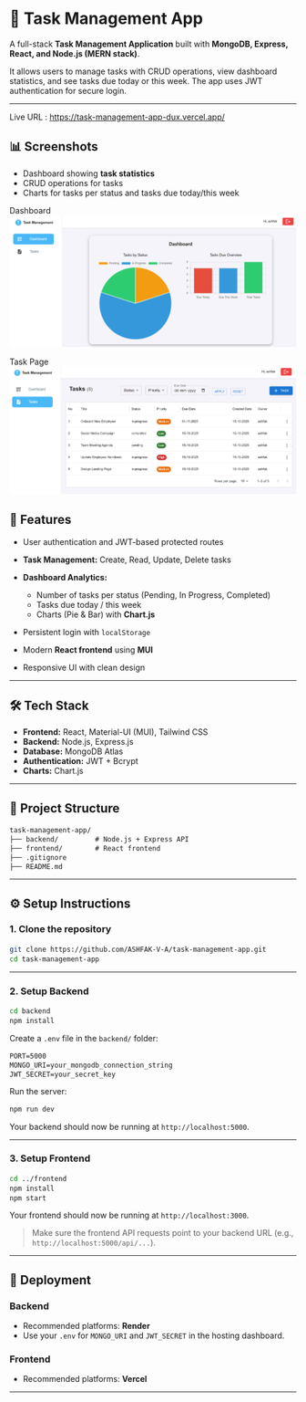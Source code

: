 # 📝 Task Management App

A full-stack **Task Management Application** built with **MongoDB, Express, React, and Node.js (MERN stack)**.

It allows users to manage tasks with CRUD operations, view dashboard statistics, and see tasks due today or this week. The app uses JWT authentication for secure login.

---

Live URL : https://task-management-app-dux.vercel.app/

## 📊 Screenshots

- Dashboard showing **task statistics**
- CRUD operations for tasks
- Charts for tasks per status and tasks due today/this week

Dashboard
![alt text](<Screenshot 2025-10-15 173522.png>)

Task Page
![alt text](<Screenshot 2025-10-15 173535.png>)

## 🚀 Features

- User authentication and JWT-based protected routes
- **Task Management:** Create, Read, Update, Delete tasks
- **Dashboard Analytics:**

  - Number of tasks per status (Pending, In Progress, Completed)
  - Tasks due today / this week
  - Charts (Pie & Bar) with **Chart.js**

- Persistent login with `localStorage`
- Modern **React frontend** using **MUI**
- Responsive UI with clean design

---

## 🛠️ Tech Stack

- **Frontend:** React, Material-UI (MUI), Tailwind CSS
- **Backend:** Node.js, Express.js
- **Database:** MongoDB Atlas
- **Authentication:** JWT + Bcrypt
- **Charts:** Chart.js

---

## 📂 Project Structure

```
task-management-app/
├── backend/         # Node.js + Express API
├── frontend/        # React frontend
├── .gitignore
├── README.md
```

---

## ⚙️ Setup Instructions

### 1. Clone the repository

```bash
git clone https://github.com/ASHFAK-V-A/task-management-app.git
cd task-management-app
```

---

### 2. Setup Backend

```bash
cd backend
npm install
```

Create a `.env` file in the `backend/` folder:

```env
PORT=5000
MONGO_URI=your_mongodb_connection_string
JWT_SECRET=your_secret_key
```

Run the server:

```bash
npm run dev
```

Your backend should now be running at `http://localhost:5000`.

---

### 3. Setup Frontend

```bash
cd ../frontend
npm install
npm start
```

Your frontend should now be running at `http://localhost:3000`.

> Make sure the frontend API requests point to your backend URL (e.g., `http://localhost:5000/api/...`).

---

## 🔗 Deployment

### Backend

- Recommended platforms: **Render**
- Use your `.env` for `MONGO_URI` and `JWT_SECRET` in the hosting dashboard.

### Frontend

- Recommended platforms: **Vercel**

---

